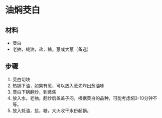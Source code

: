 # 油焖茭白

## 材料

- 茭白
- 老抽，蚝油，盐，糖，葱或大葱（备选）

## 步骤

1. 茭白切块
2. 热锅下油，如果有葱，可以放入葱先炸出葱油味
3. 茭白下锅翻炒，到微焦
4. 放入水，老抽，翻炒后盖盖子闷。根据茭白的品种，可能考虑焖3-10分钟不等。
5. 放入蚝油，盐，糖，大火收干水份起锅。